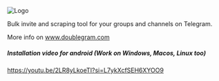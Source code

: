 ![Logo](https://www.doublegram.com/img/dblgrm-bulk-invite.png)

Bulk invite and scraping tool for your groups and channels on Telegram.


More info on www.doublegram.com


##### Installation video for android (Work on Windows, Macos, Linux too)
https://youtu.be/2LR8yLkoeTI?si=L7ykXcfSEH6XYOO9
